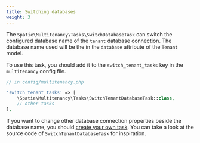 ```yaml
---
title: Switching databases
weight: 3
---
```


The `Spatie\Multitenancy\Tasks\SwitchDatabaseTask` can switch the configured database name of the `tenant` database connection. The database name used will be the in the `database` attribute of the `Tenant` model.

To use this task, you should add it to the `switch_tenant_tasks` key in the `multitenancy` config file.

```php
// in config/multitenancy.php

'switch_tenant_tasks' => [
    \Spatie\Multitenancy\Tasks\SwitchTenantDatabaseTask::class,
    // other tasks
],
```

If you want to change other database connection properties beside the database name, you should [create your own task](/laravel-multitenancy/v1/using-tasks-to-prepare-the-environment/creating-your-own-task/). You can take a look at the source code of `SwitchTenantDatabaseTask` for inspiration.
